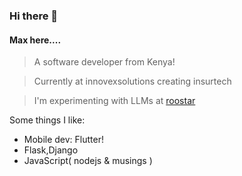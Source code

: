 ### Hi there 👋
#### Max here....

> A software developer from Kenya!

> Currently at innovexsolutions creating insurtech 

> I'm experimenting with LLMs at [roostar](https://roostarapp.com/)

Some things I like:
- Mobile  dev: Flutter!
- Flask,Django
- JavaScript( nodejs & musings )

